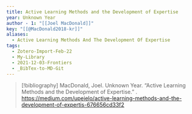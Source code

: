 ```yaml
---
title: Active Learning Methods and the Development of Expertise
year: Unknown Year
author - 1: "[[Joel MacDonald]]"
key: "[[@MacDonald2018-kr]]"
aliases:
  - Active Learning Methods And The Development Of Expertise
tags:
  - Zotero-Import-Feb-22
  - My-Library
  - 2021-12-03-Frontiers
  - _BibTex-to-MD-Git
---
```


> [!bibliography]
> MacDonald, Joel. Unknown Year. “Active Learning Methods and the Development of Expertise.” . https://medium.com/upeielo/active-learning-methods-and-the-development-of-expertis-676656cd33f2